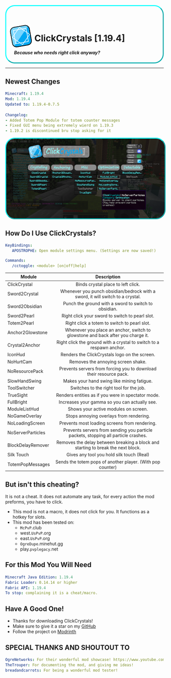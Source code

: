 
<div class="main-banner" style="border: 3px aqua solid; border-radius: 30px; border-style: outset; padding-left: 10px;">
  <h1>
    <img src="./src/main/resources/assets/clickcrystals/icon.png" style="width: 15%; transform: translateY(20px) rotateZ(-10deg);"/>
    ClickCrystals [1.19.4]
  </h1>
  <h5 style="margin-left: 15px">
    Because who needs right click anyway?
  </h5>
</div>


---------------------------------------------------------------

## Newest Changes
```yml
Minecraft: 1.19.4
Mod: 1.19.4
Updated to: 1.19.4-0.7.5

Changelog:
- Added Totem Pop Module for totem counter messages
- Fixed GUI menu being extremely wierd on 1.19.3
- 1.19.2 is discontinued bru stop asking for it
```

<div class="demo-menu">
  <img src="./assets/image/demo-menu.png" style="border: 3px aqua solid; border-radius: 30px; border-style: outset;"/>
</div>

## How Do I Use ClickCrystals?
```yml
KeyBindings:
   APOSTROPHE: Open module settings menu. (Settings are now saved!)
```
```yml
Commands:
   /cctoggle: <module> [on|off|help]
```
| **Module**        |                                  **Description**                                   |
|-------------------|:----------------------------------------------------------------------------------:|
| ClickCrystal      |                         Binds crystal place to left click.                         |
| Sword2Crystal     |   Whenever you punch obsidian/bedrock with a sword, it will switch to a crystal.   |
| Sword2Obsidian    |                Punch the ground with a sword to switch to obsidian.                |
| Sword2Pearl       |                  Right click your sword to switch to pearl slot.                   |
| Totem2Pearl       |                    Right click a totem to switch to pearl slot.                    |
| Anchor2Glowstone  |  Whenever you place an anchor, switch to glowstone and back after you charge it.   |
| Crystal2Anchor    |        Right click the ground with a crystal to switch to a respawn anchor.        |
| IconHud           |                   Renders the ClickCrystals logo on the screen.                    |
| NoHurtCam         |                         Removes the annoying screen shake.                         |
| NoResourcePack    |         Prevents servers from forcing you to download their resource pack.         |
| SlowHandSwing     |                     Makes your hand swing like mining fatigue.                     |
| ToolSwitcher      |                      Switches to the right tool for the job.                       |
| TrueSight         |                 Renders entities as if you were in spectator mode.                 |
| FullBright        |                   Increases your gamma so you can actually see.                    |
| ModuleListHud     |                        Shows your active modules on screen.                        |
| NoGameOverlay     |                      Stops annoying overlays from rendering.                       |
| NoLoadingScreen   |                   Prevents most loading screens from rendering.                    |
| NoServerParticles | Prevents servers from sending you particle packets, stopping all particle crashes. |
| BlockDelayRemover |  Removes the delay between breaking a block and starting to break the next block.  |
| Silk Touch        |                     Gives any tool you hold silk touch (Real)                      |
| TotemPopMessages  |             Sends the totem pops of another player. (With pop counter)             |


## But isn't this cheating?
It is not a cheat. It does not automate any task, for every action the mod preforms, you have to click.
- This mod is not a macro, it does not click for you. It functions as a hotkey for slots.
- This mod has been tested on:
  - `McPvP`.club
  - west.`UsPvP`.org
  - east.`UsPvP`.org
  - `OgreDupe`.minehut.gg
  - play.`pvplegacy`.net

## For this Mod You Will Need
```yml
Minecraft Java Edition: 1.19.4
Fabric Loader: 0.14.14 or higher
Fabric API: 1.19.4
To stop: complaining it is a cheat/macro.
```

## Have A Good One!
- Thanks for downloading ClickCrystals!
- Make sure to give it a star on my [GitHub](https://github.com/itzispyder/clickcrystals)
- Follow the project on [Modrinth](https://modrinth.com/mod/clickcrystals)

## SPECIAL THANKS AND SHOUTOUT TO
```yml
OgreNetworks: For their wonderful mod showcase! https://www.youtube.com/watch?v=M95TDqW2p2k
TheTrouper: For documenting the mod, and giving me ideas!
breadandcarrots: For being a wonderful mod tester!
```
